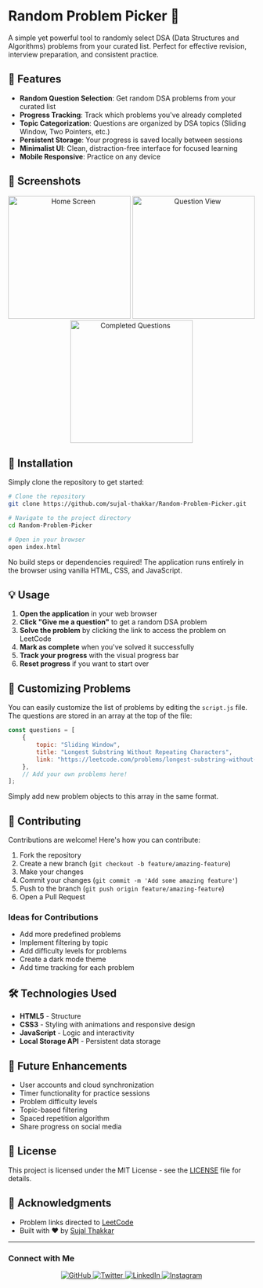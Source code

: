 # Random Problem Picker 🎯

A simple yet powerful tool to randomly select DSA (Data Structures and Algorithms) problems from your curated list. Perfect for effective revision, interview preparation, and consistent practice.


## 🚀 Features

- **Random Question Selection**: Get random DSA problems from your curated list
- **Progress Tracking**: Track which problems you've already completed
- **Topic Categorization**: Questions are organized by DSA topics (Sliding Window, Two Pointers, etc.)
- **Persistent Storage**: Your progress is saved locally between sessions
- **Minimalist UI**: Clean, distraction-free interface for focused learning
- **Mobile Responsive**: Practice on any device

## 📸 Screenshots

<div align="center">
  <img src="https://github.com/user-attachments/assets/4606e495-b7e0-42fc-9d3b-d029c2e3639c" alt="Home Screen" width="250"/>
  <img src="https://github.com/user-attachments/assets/334c0ef5-4f8e-43a5-9736-05416b85e6d3" alt="Question View" width="250"/>

  <img src="https://github.com/user-attachments/assets/cfba14cd-25f6-457d-9779-33971d0b1e1b" alt="Completed Questions" width="250"/>
</div>

## 🔧 Installation

Simply clone the repository to get started:

```bash
# Clone the repository
git clone https://github.com/sujal-thakkar/Random-Problem-Picker.git

# Navigate to the project directory
cd Random-Problem-Picker

# Open in your browser
open index.html
```

No build steps or dependencies required! The application runs entirely in the browser using vanilla HTML, CSS, and JavaScript.

## 💡 Usage

1. **Open the application** in your web browser
2. **Click "Give me a question"** to get a random DSA problem
3. **Solve the problem** by clicking the link to access the problem on LeetCode
4. **Mark as complete** when you've solved it successfully
5. **Track your progress** with the visual progress bar
6. **Reset progress** if you want to start over

## 📝 Customizing Problems

You can easily customize the list of problems by editing the `script.js` file. The questions are stored in an array at the top of the file:

```javascript
const questions = [
    {
        topic: "Sliding Window",
        title: "Longest Substring Without Repeating Characters",
        link: "https://leetcode.com/problems/longest-substring-without-repeating-characters/"
    },
    // Add your own problems here!
];
```

Simply add new problem objects to this array in the same format.

## 🤝 Contributing

Contributions are welcome! Here's how you can contribute:

1. Fork the repository
2. Create a new branch (`git checkout -b feature/amazing-feature`)
3. Make your changes
4. Commit your changes (`git commit -m 'Add some amazing feature'`)
5. Push to the branch (`git push origin feature/amazing-feature`)
6. Open a Pull Request

### Ideas for Contributions

- Add more predefined problems
- Implement filtering by topic
- Add difficulty levels for problems
- Create a dark mode theme
- Add time tracking for each problem

## 🛠️ Technologies Used

- **HTML5** - Structure
- **CSS3** - Styling with animations and responsive design
- **JavaScript** - Logic and interactivity
- **Local Storage API** - Persistent data storage

## 🔮 Future Enhancements

- User accounts and cloud synchronization
- Timer functionality for practice sessions
- Problem difficulty levels
- Topic-based filtering
- Spaced repetition algorithm
- Share progress on social media

## 📄 License

This project is licensed under the MIT License - see the [LICENSE](LICENSE) file for details.

## 🙏 Acknowledgments

- Problem links directed to [LeetCode](https://leetcode.com/)
- Built with ❤️ by [Sujal Thakkar](https://github.com/sujal-thakkar)

---

### Connect with Me

<div align="center">
  <a href="https://github.com/sujal-thakkar" target="_blank">
    <img src="https://img.shields.io/badge/GitHub-100000?style=for-the-badge&logo=github&logoColor=white" alt="GitHub">
  </a>
  <a href="https://x.com/Sujal5Thakkar" target="_blank">
    <img src="https://img.shields.io/badge/Twitter-1DA1F2?style=for-the-badge&logo=twitter&logoColor=white" alt="Twitter">
  </a>
  <a href="https://www.linkedin.com/in/sujal-thakkar-ab8432261" target="_blank">
    <img src="https://img.shields.io/badge/LinkedIn-0077B5?style=for-the-badge&logo=linkedin&logoColor=white" alt="LinkedIn">
  </a>
  <a href="https://www.instagram.com/sujalxdev" target="_blank">
    <img src="https://img.shields.io/badge/Instagram-E4405F?style=for-the-badge&logo=instagram&logoColor=white" alt="Instagram">
  </a>
</div>
